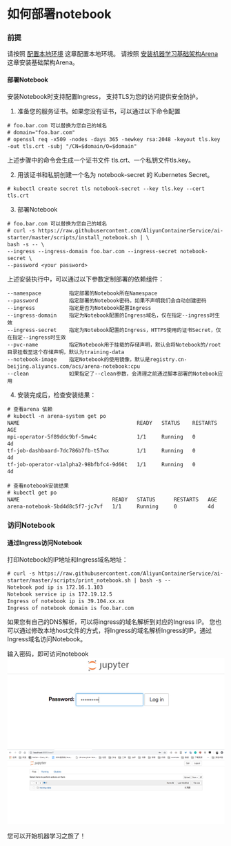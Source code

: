 # 如何部署notebook

### 前提
请按照 [配置本地环境](../setup/SETUP_LOCAL.md) 这章配置本地环境。
请按照 [安装机器学习基础架构Arena](../setup/INSTALL_ARENA.md) 这章安装基础架构Arena。


#### 部署Notebook
安装Notebook时支持配置Ingress， 支持TLS为您的访问提供安全防护。
1. 准备您的服务证书。如果您没有证书，可以通过以下命令配置
```
# foo.bar.com 可以替换为您自己的域名
# domain="foo.bar.com"
# openssl req -x509 -nodes -days 365 -newkey rsa:2048 -keyout tls.key -out tls.crt -subj "/CN=$domain/O=$domain"
```

上述步骤中的命令会生成一个证书文件 tls.crt、一个私钥文件tls.key。

2. 用该证书和私钥创建一个名为 notebook-secret 的 Kubernetes Secret。
```
# kubectl create secret tls notebook-secret --key tls.key --cert tls.crt
```

3. 部署Notebook
```
# foo.bar.com 可以替换为您自己的域名
# curl -s https://raw.githubusercontent.com/AliyunContainerService/ai-starter/master/scripts/install_notebook.sh | \
bash -s -- \
--ingress --ingress-domain foo.bar.com --ingress-secret notebook-secret \
--password <your password>
```

上述安装执行中，可以通过以下参数定制部署的依赖组件：

```
--namespace         指定部署的Notebook所在Namespace
--password          指定部署的Notebook密码，如果不声明我们会自动创建密码
--ingress           指定是否为Notebook配置Ingress
--ingress-domain    指定为Notebook配置的Ingress域名，仅在指定--ingress时生效
--ingress-secret    指定为Notebook配置的Ingress，HTTPS使用的证书Secret，仅在指定--ingress时生效
--pvc-name          指定Notebook用于挂载的存储声明，默认会将Notebook的/root目录挂载至这个存储声明，默认为training-data
--notebook-image    指定Notebook的使用镜像，默认是registry.cn-beijing.aliyuncs.com/acs/arena-notebook:cpu
--clean             如果指定了--clean参数，会清理之前通过脚本部署的Notebook应用
```

4. 安装完成后，检查安装结果：

```
# 查看arena 依赖
# kubectl -n arena-system get po
NAME                                      READY   STATUS    RESTARTS   AGE
mpi-operator-5f89ddc9bf-5mw4c             1/1     Running   0          4d
tf-job-dashboard-7dc786b7fb-t57wx         1/1     Running   0          4d
tf-job-operator-v1alpha2-98bfbfc4-9d66t   1/1     Running   0          4d

# 查看notebook安装结果
# kubectl get po
NAME                              READY   STATUS      RESTARTS   AGE
arena-notebook-5bd4d8c5f7-jc7vf   1/1     Running     0          4d
```

### 访问Notebook
#### 通过Ingress访问Notebook
打印Notebook的IP地址和Ingress域名地址：

```
# curl -s https://raw.githubusercontent.com/AliyunContainerService/ai-starter/master/scripts/print_notebook.sh | bash -s --
Notebook pod ip is 172.16.1.103
Notebook service ip is 172.19.12.5
Ingress of notebook ip is 39.104.xx.xx
Ingress of notebook domain is foo.bar.com
```

如果您有自己的DNS解析，可以将ingress的域名解析到对应的Ingress IP。 您也可以通过修改本地host文件的方式，将Ingress的域名解析Ingress的IP。通过Ingress域名访问Notebook。

输入密码，即可访问notebook <br />
![image.png](./access_notebook_password.png)<br />
![image.png](./access_notebook.png)

您可以开始机器学习之旅了！